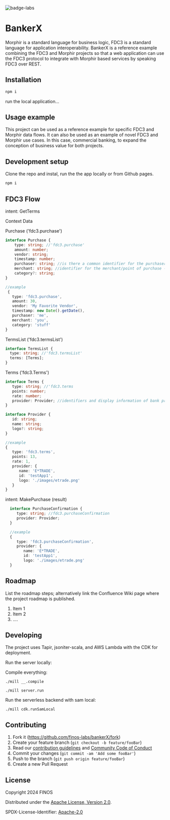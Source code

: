 ![badge-labs](https://user-images.githubusercontent.com/327285/230928932-7c75f8ed-e57b-41db-9fb7-a292a13a1e58.svg)

# BankerX

Morphir is a standard language for business logic, FDC3 is a standard language for application interoperability. BankerX is a reference example combining the FDC3 and Morphir projects so that a web application can use the FDC3 protocol to integrate with Morphir based services by speaking FDC3 over REST.

## Installation

```sh
npm i

```

run the local application...

## Usage example

This project can be used as a reference example for specific FDC3 and Morphir data flows. It can also be used as an example of novel FDC3 and Morphir use cases. In this case, commercial banking, to expand the conception of business value for both projects.

## Development setup

Clone the repo and instal, run the the app locally or from Github pages.

```sh
npm i
```

## FDC3 Flow

intent: GetTerms

Context Data

Purchase ('fdc3.purchase')

```ts
interface Purchase {
    type: string; //'fdc3.purchase'
    amount: number;
    vendor: string;
    timestamp: number;
    purchaser: string; //is there a common identifier for the purchaser?  do we even want to include this (or is this too much PII)?
    merchant: string; //identifier for the merchant/point of purchase - is there a common identifier
    category?: string;
}

//example
 {
   type: 'fdc3.purchase',
   amount: 30,
   vendor: 'My Favorite Vendor',
   timestamp: new Date().getDate(),
   purchaser: 'me',
   merchant: 'you',
   category: 'stuff'
}

```

TermsList ('fdc3.termsList')

```ts
interface TermsList {
  type: string; //'fdc3.termsList'
  terms: [Terms];
}
```

Terms ('fdc3.Terms')

```ts
interface Terms {
   type: string; //'fdc3.terms
   points: number;
   rate: number;
   provider: Provider; //identifiers and display information of bank providing terms
}

interface Provider {
   id: string;
   name: string;
   logo?: string;
}

//example
{
   type: 'fdc3.terms',
   points: 13,
   rate: 1,
   provider: {
      name: 'E*TRADE',
      id: 'testApp1',
      logo: './images/etrade.png'
   }
}

```

intent: MakePurchase (result)

```ts
  interface PurchaseConfirmation {
     type: string; //fdc3.purchaseConfirmation
     provider: Provider;
  }

  //example
  {
     type: 'fdc3.purchaseConfirmation',
     provider: {
        name: 'E*TRADE',
        id: 'testApp1',
        logo: './images/etrade.png'
  }

```

## Roadmap

List the roadmap steps; alternatively link the Confluence Wiki page where the project roadmap is published.

1. Item 1
2. Item 2
3. ....

## Developing

The project uses Tapir, jsoniter-scala, and AWS Lambda with the CDK for deployment.

Run the server locally:

Compile everything:

```shell
./mill __.compile
```

```shell
./mill server.run
```

Run the serverless backend with sam local:

```shell
./mill cdk.runSamLocal
```

## Contributing

1. Fork it (<https://github.com/finos-labs/bankerX/fork>)
2. Create your feature branch (`git checkout -b feature/fooBar`)
3. Read our [contribution guidelines](.github/CONTRIBUTING.md) and [Community Code of Conduct](https://www.finos.org/code-of-conduct)
4. Commit your changes (`git commit -am 'Add some fooBar'`)
5. Push to the branch (`git push origin feature/fooBar`)
6. Create a new Pull Request

## License

Copyright 2024 FINOS

Distributed under the [Apache License, Version 2.0](http://www.apache.org/licenses/LICENSE-2.0).

SPDX-License-Identifier: [Apache-2.0](https://spdx.org/licenses/Apache-2.0)
